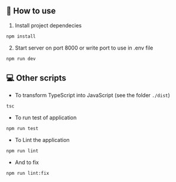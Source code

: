 
## 👀 How to use

1. Install project dependecies

```bash
npm install
```

2. Start server on port 8000 or write port to use in .env file

```bash
npm run dev
```

## 💻 Other scripts

- To transform TypeScript into JavaScript (see the folder ```./dist```)
```bash
tsc
```

- To run test of application
```bash
npm run test
```

- To Lint the application
```bash
npm run lint
```
- And to fix
```bash
npm run lint:fix
```
